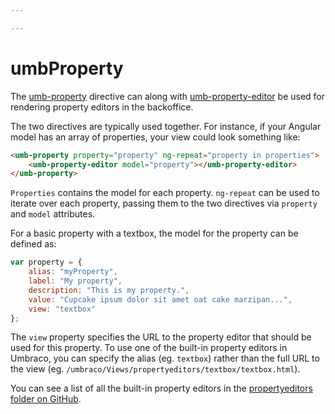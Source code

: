 ```yaml
---

---
```


# umbProperty

The [umb-property](https://apidocs.umbraco.com/v10/ui#/api/umbraco.directives.directive:umbProperty) directive can along with [umb-property-editor](https://apidocs.umbraco.com/v10/ui#/api/umbraco.directives.directive:umbPropertyEditor) be used for rendering property editors in the backoffice.

The two directives are typically used together. For instance, if your Angular model has an array of properties, your view could look something like:

```html
<umb-property property="property" ng-repeat="property in properties">
    <umb-property-editor model="property"></umb-property-editor>
</umb-property>
```

`Properties` contains the model for each property. `ng-repeat` can be used to iterate over each property, passing them to the two directives via `property` and `model` attributes.

For a basic property with a textbox, the model for the property can be defined as:

```javascript
var property = {
    alias: "myProperty",
    label: "My property",
    description: "This is my property.",
    value: "Cupcake ipsum dolor sit amet oat cake marzipan...",
    view: "textbox"
};
```

The `view` property specifies the URL to the property editor that should be used for this property. To use one of the built-in property editors in Umbraco, you can specify the alias (eg. `textbox`) rather than the full URL to the view (eg. `/umbraco/Views/propertyeditors/textbox/textbox.html`).

You can see a list of all the built-in property editors in the [propertyeditors folder on GitHub](https://github.com/umbraco/Umbraco-CMS/tree/v13/main/src/Umbraco.Web.UI.Client/src/views/propertyeditors).
